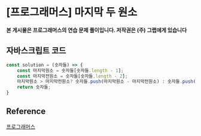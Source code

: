 

# [프로그래머스] 마지막 두 원소

**본 게시물은 프로그래머스의 연습 문제 풀이입니다. 저작권은 (주) 그랩에게 있습니다**

## 자바스크립트 코드



```JavaScript
const solution = (숫자들) => {
    const 마지막원소 = 숫자들[숫자들.length - 1];
    const 마지막전원소 = 숫자들[숫자들.length - 2];
    마지막원소 > 마지막전원소? 숫자들.push(마지막원소 - 마지막전원소) : 숫자들.push(마지막원소 * 2);
    return 숫자들;
}
```



## Reference

[프로그래머스](https://programmers.co.kr)

